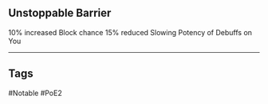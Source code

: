 ## Unstoppable Barrier
10% increased Block chance
15% reduced Slowing Potency of Debuffs on You

---
## Tags
#Notable
#PoE2
